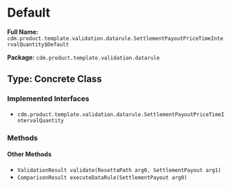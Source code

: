 # Default

**Full Name:** `cdm.product.template.validation.datarule.SettlementPayoutPriceTimeIntervalQuantity$Default`

**Package:** `cdm.product.template.validation.datarule`

## Type: Concrete Class

### Implemented Interfaces

- `cdm.product.template.validation.datarule.SettlementPayoutPriceTimeIntervalQuantity`

### Methods

#### Other Methods

- `ValidationResult validate(RosettaPath arg0, SettlementPayout arg1)`
- `ComparisonResult executeDataRule(SettlementPayout arg0)`

